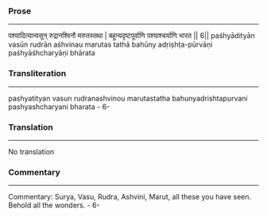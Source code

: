 ### Prose 
 --- 
पश्यादित्यान्वसून् रुद्रानश्विनौ मरुतस्तथा |
बहून्यदृष्टपूर्वाणि पश्याश्चर्याणि भारत || 6||
paśhyādityān vasūn rudrān aśhvinau marutas tathā
bahūny adṛiṣhṭa-pūrvāṇi paśhyāśhcharyāṇi bhārata

### Transliteration 
 --- 
pashyatityan vasun rudranashvinou marutastatha bahunyadrishtapurvani pashyashcharyani bharata - 6-

### Translation 
 --- 
No translation

### Commentary 
 --- 
Commentary: Surya, Vasu, Rudra, Ashvini, Marut, all these you have seen. Behold all the wonders. - 6-